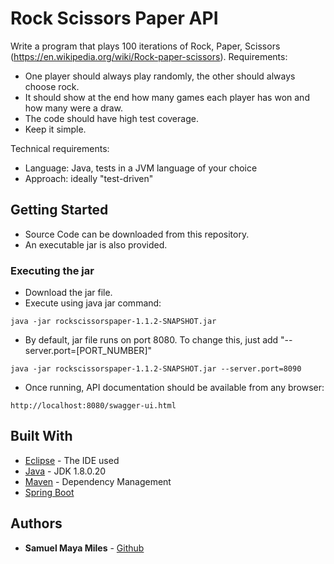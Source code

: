 # Rock Scissors Paper API

Write a program that plays 100 iterations of Rock, Paper, Scissors (https://en.wikipedia.org/wiki/Rock-paper-scissors).
Requirements:

- One player should always play randomly, the other should always choose rock.
- It should show at the end how many games each player has won and how many were a draw.
- The code should have high test coverage.
- Keep it simple.

Technical requirements:

- Language: Java, tests in a JVM language of your choice
- Approach: ideally "test-driven"

## Getting Started

- Source Code can be downloaded from this repository.
- An executable jar is also provided.

### Executing the jar

- Download the jar file.
- Execute using java jar command:
```
java -jar rockscissorspaper-1.1.2-SNAPSHOT.jar
```
- By default, jar file runs on port 8080. To change this, just add "--server.port=[PORT_NUMBER]"
```
java -jar rockscissorspaper-1.1.2-SNAPSHOT.jar --server.port=8090
```
- Once running, API documentation should be available from any browser:
```
http://localhost:8080/swagger-ui.html
```

## Built With

* [Eclipse](https://eclipse.org/) - The IDE used
* [Java](https://www.java.com/) - JDK 1.8.0.20
* [Maven](https://maven.apache.org/) - Dependency Management
* [Spring Boot](https://projects.spring.io/spring-boot/)

## Authors

* **Samuel Maya Miles** - [Github](https://github.com/samuelmayamiles/)
